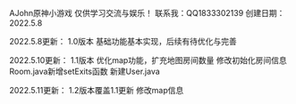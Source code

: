 AJohn原神小游戏
仅供学习交流与娱乐！
联系我：QQ1833302139
创建日期：2022.5.8



2022.5.8更新：
1.0版本
基础功能基本实现，后续有待优化与完善

2022.5.10更新：
1.1版本
优化map功能，扩充地图房间数量
修改初始化房间信息
Room.java新增setExits函数
新建User.java

2022.5.11更新：
1.2版本覆盖1.1更新
修改map信息
